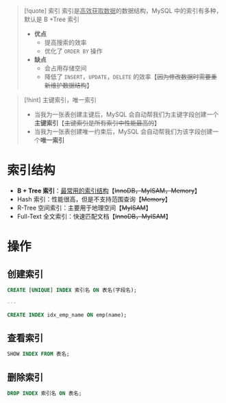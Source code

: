 
>[!quote] 索引
>索引是<u>高效获取数据</u>的数据结构，MySQL 中的索引有多种，默认是 B
>+Tree 索引
>
>- **优点**
> 	- 提高搜索的效率
> 	- 优化了 `ORDER BY` 操作
> - **缺点**
> 	- 会占用存储空间
> 	- 降低了 `INSERT`，`UPDATE`，`DELETE` 的效率【~~因为修改数据时需要重新维护数据结构~~】

>[!hint] 主键索引，唯一索引
>- 当我为一张表创建主键后，MySQL 会自动帮我们为主键字段创建一个**主键索引**【~~主键索引是所有索引中性能最高的~~】
>- 当我为一张表创建唯一约束后，MySQL 会自动帮我们为该字段创建一个**唯一索引**

# 索引结构
- **B + Tree 索引**：<u>最常用的索引结构</u>【~~InnoDB，MyISAM，Memory~~】
- Hash 索引：性能很高，但是不支持范围查询【~~Memory~~】
- R-Tree 空间索引：主要用于地理空间【~~MyISAM~~】
- Full-Text 全文索引：快速匹配文档【~~InnoDB，MyISAM~~】


# 操作
## 创建索引
```sql
CREATE [UNIQUE] INDEX 索引名 ON 表名(字段名);

---

CREATE INDEX idx_emp_name ON emp(name);
```

## 查看索引
```sql
SHOW INDEX FROM 表名;
```

## 删除索引
```sql
DROP INDEX 索引名 ON 表名;
```



